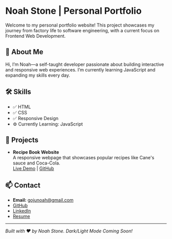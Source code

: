 # Noah Stone | Personal Portfolio

Welcome to my personal portfolio website! This project showcases my journey from factory life to software engineering, with a current focus on Frontend Web Development.

## 🚀 About Me

Hi, I’m Noah—a self-taught developer passionate about building interactive and responsive web experiences. I’m currently learning JavaScript and expanding my skills every day.

## 🛠️ Skills

- ✅ HTML
- ✅ CSS
- ✅ Responsive Design
- ⚙️ Currently Learning: JavaScript

## 💼 Projects

- **Recipe Book Website**  
  A responsive webpage that showcases popular recipes like Cane's sauce and Coca-Cola.  
  [Live Demo](#) | [GitHub](#)


## 📫 Contact

- **Email:** gojunoah@gmail.com
- [GitHub](#GitHub.com/GojuNoah)
- [LinkedIn](#linkedin.com/in/noah-stone-5b3689190/)
- [Resume](#)

---

_Built with ❤️ by Noah Stone. Dark/Light Mode Coming Soon!_
